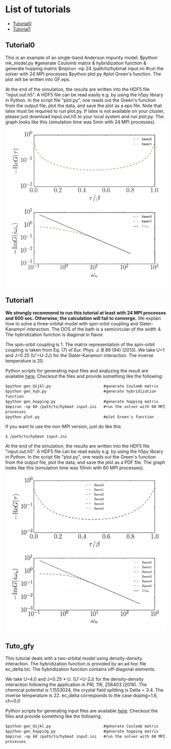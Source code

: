 # List of tutorials
- [Tutorial0](#tutorial0)
- [Tutorial1](#tutorial1)

## Tutorial0
This is an example of an single-band Anderson impurity model.
$python mk_model.py                        #generate Coulomb matrix & hybridization function & generate hopping matrix
$mpirun -np 24 /path/to/hybmat input.ini   #run the solver with 24 MPI processes
$python plot.py                            #plot Green's function. The plot will be written into GF.eps.

At the end of the simulation, the results are written into the HDF5 file "input.out.h5".
A HDF5 file can be read easily e.g. by using the h5py library in Python.
In the script file "plot.py", one reads out the Green's function from the output file,
plot the data, and save the plot as a eps file.
Note that latex must be required to run plot.py.
If latex is not available on your cluster, please just download input.out.h5 to your local system and run plot.py.
The graph looks like this (simulation time was 5min with 24 MPI processes).
![](tutorial0/GF.png)


## Tutorial1
**We strongly recommend to run this tutorial at least with 24 MPI processes and 600 sec. Otherwise, the calculation will fail to converge.**
We explain how to solve a three-orbital model with spin-orbit coupling and Slater-Kanamori interaction.
The DOS of the bath is a semicircular of the width 4.
The hybridization function is diagonal in flavor.

The spin-orbit coupling is 1.
The matrix representation of the spin-orbit coupling is taken from Eq. (7) of Eur. Phys. J. B 86 (94) (2013).
We take U=1 and J=0.25 (U'=U-2J) for the Slater-Kanamori interaction.
The inverse temperature is 20.

Python scripts for generating input files and analyzing the result are available [here](https://github.com/ALPSCore/CT-HYB/tree/master/tutorials/tutorial1).
Checkout the files and provide something like the following:
```
$python gen_Uijkl.py                       #generate Coulomb matrix
$python gen_hyb.py                         #generate hybridization function
$python gen_hopping.py                     #generate hopping matrix
$mpirun -np 60 /path/to/hybmat input.ini   #run the solver with 60 MPI processes
$python plot.py                            #plot Green's function
```
If you want to use the non-MPI version, just do like this
```
$ /path/to/hybmat input.ini
```

At the end of the simulation, the results are written into the HDF5 file "input.out.h5".
A HDF5 file can be read easily e.g. by using the h5py library in Python.
In the script file "plot.py", one reads out the Green's function from the output file,
plot the data, and save the plot as a PDF file.
The graph looks like this (simulation time was 10min with 60 MPI processes).
![](tutorial1/GF.png)

## Tuto_gfy

This tutorial deals with a two-orbital model using density-density interaction.
The hybridization function is provided by an ad hoc file ec_delta.txt.
The hybridization function contains off-diagonal elements.

We take U=4.0 and J=0.25 * U. (U'=U-2J) for the density-density interaction following the application in PRL 116, 256403 (2016). The chemical potential is 1.1553024, the crystal field splitting is Delta = 3.4. The inverse temperature is 22. ec_delta corresponds to the case doping=1.6, ch=0.0

Python scripts for generating input files are available [here](https://github.com/ALPSCore/CT-HYB/tree/master/tutorials/tuto_gfy).
Checkout the files and provide something like the following:
```
$python gen_Uijkl.py                       #generate Coulomb matrix
$python gen_hopping.py                     #generate hopping matrix
$mpirun -np 60 /path/to/hybmat input.ini   #run the solver with 60 MPI processes
```
